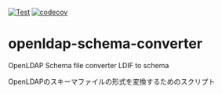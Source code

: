[![Test](https://github.com/mypaceshun/openldap-schema-converter/actions/workflows/main.yml/badge.svg)](https://github.com/mypaceshun/openldap-schema-converter/actions/workflows/main.yml)
[![codecov](https://codecov.io/gh/mypaceshun/openldap-schema-converter/branch/main/graph/badge.svg?token=95E8093M51)](https://codecov.io/gh/mypaceshun/openldap-schema-converter)

# openldap-schema-converter
OpenLDAP Schema file converter LDIF to schema

OpenLDAPのスキーマファイルの形式を変換するためのスクリプト
